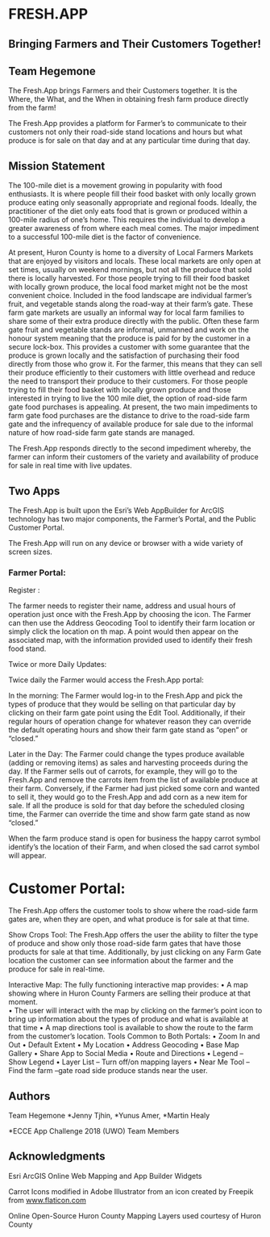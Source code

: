 # FRESH.APP
## Bringing Farmers and Their Customers Together!
## Team Hegemone

The Fresh.App brings Farmers and their Customers together. It is the Where, the What, and the When in obtaining fresh farm produce directly from the farm!

The Fresh.App provides a platform for Farmer’s to communicate to their customers not only their road-side stand locations and hours but what produce is for sale on that day and at any particular time during that day.


## Mission Statement

The 100-mile diet is a movement growing in popularity with food enthusiasts. It is where people fill their food basket with only locally grown produce eating only seasonally appropriate and regional foods. Ideally, the practitioner of the diet only eats food that is grown or produced within a 100-mile radius of one’s home. This requires the individual to develop a greater awareness of from where each meal comes.  The major impediment to a successful 100-mile diet is the factor of convenience.

At present, Huron County is home to a diversity of Local Farmers Markets that are enjoyed by visitors and locals. These local markets are only open at set times, usually on weekend mornings, but not all the produce that sold there is locally harvested. For those people trying to fill their food basket with locally grown produce, the local food market might not be the most convenient choice. 
Included in the food landscape are individual farmer’s fruit, and vegetable stands along the road-way at their farm’s gate. These farm gate markets are usually an informal way for local farm families to share some of their extra produce directly with the public.  Often these farm gate fruit and vegetable stands are informal, unmanned and work on the honour system meaning that the produce is paid for by the customer in a secure lock-box.  This provides a customer with some guarantee that the produce is grown locally and the satisfaction of purchasing their food directly from those who grow it. For the farmer, this means that they can sell their produce efficiently to their customers with little overhead and reduce the need to transport their produce to their customers. For those people trying to fill their food basket with locally grown produce and those interested in trying to live the 100 mile diet, the option of road-side farm gate food purchases is appealing. At present, the two main impediments to farm gate food purchases are the distance to drive to the road-side farm gate and the infrequency of available produce for sale due to the informal nature of how road-side farm gate stands are managed. 

The Fresh.App responds directly to the second impediment whereby, the farmer can inform their customers of the variety and availability of produce for sale in real time with live updates.

## Two Apps
The Fresh.App is built upon the Esri’s Web AppBuilder for ArcGIS technology has two major components, the Farmer’s Portal, and the Public Customer Portal.

The Fresh.App will run on any device or browser with a wide variety of screen sizes.

### Farmer Portal:

Register :

The farmer needs to register their name, address and usual hours of operation just once with the Fresh.App by choosing the   icon. The Farmer can then use the Address Geocoding Tool to identify their farm location or simply click the location on th map. A point would then appear on the associated map, with the information provided used to identify their fresh food stand.

Twice or more Daily Updates:

Twice daily the Farmer would access the Fresh.App portal:

In the morning:  The Farmer would log-in to the Fresh.App and pick the types of produce that they would be selling on that particular day by clicking on their farm gate point using the Edit  Tool. Additionally, if their regular hours of operation change for whatever reason they can override the default operating hours and show their farm gate stand as “open” or “closed.”

Later in the Day:  The Farmer could change the types produce available (adding or removing items) as sales and harvesting proceeds during the day. If the Farmer sells out of carrots, for example, they will go to the Fresh.App and remove the carrots item from the list of available produce at their farm. Conversely, if the Farmer had just picked some corn and wanted to sell it, they would go to the Fresh.App and add corn as a new item for sale. If all the produce is sold for that day before the scheduled closing time, the Farmer can override the time and show farm gate stand as now “closed.”

When the farm produce stand is open for business the happy carrot symbol identify’s the location of their Farm, and when closed the   sad carrot symbol will appear.

# Customer Portal:
The Fresh.App offers the customer tools to show where the road-side farm gates are, when they are open, and what produce is for sale at that time. 

Show Crops Tool:
The Fresh.App offers the user the ability to filter the type of produce and show only those road-side farm gates that have those products for sale at that time. Additionally, by just clicking on any Farm Gate location the customer can see information about the farmer and the produce for sale in real-time.

Interactive Map:
The fully functioning interactive map provides:
•	A map showing where in Huron County Farmers are selling their produce at that moment.  
•	The user will interact with the map by clicking on the farmer’s point icon to bring up information about the types of produce and what is available at that time
•	A map directions tool is available to show the route to the farm from the customer’s location.
Tools Common to Both Portals:
•	Zoom In and Out 
•	Default Extent
•	My Location
•	Address Geocoding
•	Base Map Gallery
•	Share App to Social Media
•	Route and Directions
•	Legend – Show Legend
•	Layer List – Turn off/on mapping layers
•	Near Me Tool – Find the farm –gate road side produce stands near the user.


## Authors
Team Hegemone
*Jenny Tjhin,
*Yunus Amer,
*Martin Healy

*ECCE App Challenge 2018 (UWO) Team Members

## Acknowledgments
Esri ArcGIS Online Web Mapping and App Builder Widgets

Carrot Icons modified in Adobe Illustrator from an icon created by Freepik from www.flaticon.com

Online Open-Source Huron County Mapping Layers used courtesy of Huron County


